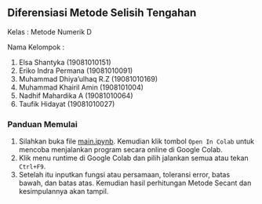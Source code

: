 ## Diferensiasi Metode Selisih Tengahan

Kelas : Metode Numerik D

Nama Kelompok :
1. Elsa Shantyka (19081010151)
2. Eriko Indra Permana (19081010091)
3. Muhammad Dhiya’ulhaq R.Z (19081010169)
4. Muhammad Khairil Amin (1908101004)
5. Nadhif Mahardika A (19081010064)
6. Taufik Hidayat (19081010027)

### Panduan Memulai
1. Silahkan buka file [main.ipynb](https://github.com/arryaaas/Metode-Secant/blob/main/main.ipynb). Kemudian klik tombol `Open In Colab` untuk mencoba menjalankan program secara online di Google Colab.
2. Klik menu runtime di Google Colab dan pilih jalankan semua atau tekan `Ctrl+F9`.
3. Setelah itu inputkan fungsi atau persamaan, toleransi error, batas bawah, dan batas atas. Kemudian hasil perhitungan Metode Secant dan kesimpulannya akan tampil.
